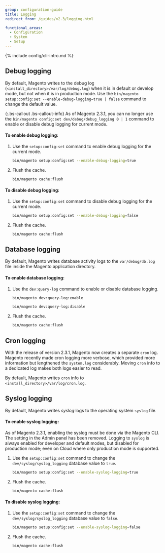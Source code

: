 ```yaml
---
group: configuration-guide
title: Logging
redirect_from: /guides/v2.3/logging.html

functional_areas:
  - Configuration
  - System
  - Setup
---
```


{% include config/cli-intro.md %}

## Debug logging

By default, Magento writes to the debug log (`<install_directory>/var/log/debug.log`) when it is in default or develop mode, but not when it is in production mode. Use the `bin/magento setup:config:set --enable-debug-logging=true | false` command to change the default value.

{:.bs-callout .bs-callout-info}
As of Magento 2.3.1, you can no longer use the `bin/magento config:set dev/debug/debug_logging 0 | 1` command to enable or disable debug logging for current mode.

#### To enable debug logging:

1. Use the `setup:config:set` command to enable debug logging for the current mode.

    ```bash
    bin/magento setup:config:set --enable-debug-logging=true
    ```

2. Flush the cache.

    ```bash
    bin/magento cache:flush
    ```

#### To disable debug logging:

1. Use the `setup:config:set` command to disable debug logging for the current mode.

    ```bash
    bin/magento setup:config:set --enable-debug-logging=false
    ```

1. Flush the cache.

    ```bash
    bin/magento cache:flush
    ```

## Database logging

By default, Magento writes database activity logs to the `var/debug/db.log` file inside the Magento application directory.

#### To enable database logging:

1. Use the `dev:query-log` command to enable or disable database logging.

    ```bash
    bin/magento dev:query-log:enable
    ```
    
    ```bash
    bin/magento dev:query-log:disable
    ```

1. Flush the cache.

    ```bash
    bin/magento cache:flush
    ```

## Cron logging

With the release of version 2.3.1, Magento now creates a separate `cron` log. 
Magento recently made cron logging more verbose, which provided more information but lengthened the `system.log` considerably. 
Moving `cron` info to a dedicated log makes both logs easier to read.

By default, Magento writes `cron` info to `<install_directory>/var/log/cron.log`.

## Syslog logging

By default, Magento writes _syslog_ logs to the operating system `syslog` file.

#### To enable syslog logging:

As of Magento 2.3.1, enabling the syslog must be done via the Magento CLI. 
The setting in the Admin panel has been removed.
Logging to `syslog` is always enabled for developer and default modes, but disabled for production mode; even on Cloud where only production mode is supported.

1. Use the `setup:config:set` command to change the `dev/syslog/syslog_logging` database value to `true`.

    ```bash
    bin/magento setup:config:set --enable-syslog-logging=true 
    ```

2. Flush the cache.

    ```bash
    bin/magento cache:flush
    ```

#### To disable syslog logging:

1. Use the `setup:config:set` command to change the `dev/syslog/syslog_logging` database value to `false`.

    ```bash
    bin/magento setup:config:set --enable-syslog-logging=false 
    ```

1. Flush the cache.

    ```bash
    bin/magento cache:flush
    ```